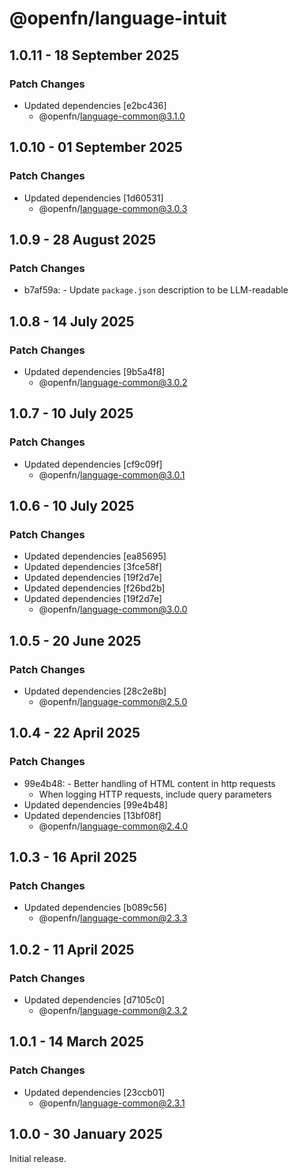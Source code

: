 # @openfn/language-intuit

## 1.0.11 - 18 September 2025

### Patch Changes

- Updated dependencies \[e2bc436]
  - @openfn/language-common@3.1.0

## 1.0.10 - 01 September 2025

### Patch Changes

- Updated dependencies \[1d60531]
  - @openfn/language-common@3.0.3

## 1.0.9 - 28 August 2025

### Patch Changes

- b7af59a: - Update `package.json` description to be LLM-readable

## 1.0.8 - 14 July 2025

### Patch Changes

- Updated dependencies \[9b5a4f8]
  - @openfn/language-common@3.0.2

## 1.0.7 - 10 July 2025

### Patch Changes

- Updated dependencies \[cf9c09f]
  - @openfn/language-common@3.0.1

## 1.0.6 - 10 July 2025

### Patch Changes

- Updated dependencies \[ea85695]
- Updated dependencies \[3fce58f]
- Updated dependencies \[19f2d7e]
- Updated dependencies \[f26bd2b]
- Updated dependencies \[19f2d7e]
  - @openfn/language-common@3.0.0

## 1.0.5 - 20 June 2025

### Patch Changes

- Updated dependencies \[28c2e8b]
  - @openfn/language-common@2.5.0

## 1.0.4 - 22 April 2025

### Patch Changes

- 99e4b48: - Better handling of HTML content in http requests
  - When logging HTTP requests, include query parameters
- Updated dependencies \[99e4b48]
- Updated dependencies \[13bf08f]
  - @openfn/language-common@2.4.0

## 1.0.3 - 16 April 2025

### Patch Changes

- Updated dependencies \[b089c56]
  - @openfn/language-common@2.3.3

## 1.0.2 - 11 April 2025

### Patch Changes

- Updated dependencies \[d7105c0]
  - @openfn/language-common@2.3.2

## 1.0.1 - 14 March 2025

### Patch Changes

- Updated dependencies \[23ccb01]
  - @openfn/language-common@2.3.1

## 1.0.0 - 30 January 2025

Initial release.
